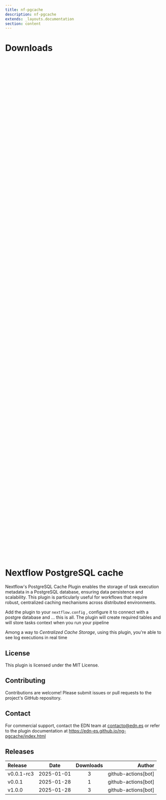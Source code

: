 ```yaml
---
title: nf-pgcache
description: nf-pgcache
extends: _layouts.documentation
section: content
---
```


# Downloads

<div style="position: relative; height:40vh; width:80vw">
    <canvas id="releases"></canvas>
</div>
<script type="module" src="nf-plugins-stats/docs/nf-pgcache/nf-pgcache.js"></script>

# Nextflow PostgreSQL cache

Nextflow's PostgreSQL Cache Plugin enables the storage of task execution metadata in a PostgreSQL database, ensuring data persistence and scalability. This plugin is particularly useful for workflows that require robust, centralized caching mechanisms across distributed environments.

Add the plugin to your `nextflow.config` , configure it to connect with a postgre database and ... this is all.
The plugin will create required tables and will store tasks context when you run your pipeline

Among a way to *Centralized Cache Storage*, using this plugin, you're able to see log executions in real time

## License

This plugin is licensed under the MIT License.

## Contributing

Contributions are welcome! Please submit issues or pull requests to the project's GitHub repository.

## Contact

For commercial support, contact the EDN team at contacto@edn.es or refer to the plugin documentation at
https://edn-es.github.io/ng-pgcache/index.html


## Releases

| Release                               |                       Date                       |                   Downloads                    |                           Author |
| :------------ |:------------------------------------------------:|:----------------------------------------------:|---------------------------------:|
 |  v0.0.1-rc3                                          | 2025-01-01                                          | 3                                                  | github-actions[bot]                                |
 |  v0.0.1                                              | 2025-01-28                                          | 1                                                  | github-actions[bot]                                |
 |  v1.0.0                                              | 2025-01-28                                          | 3                                                  | github-actions[bot]                                |
